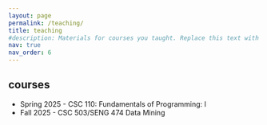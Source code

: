 ```yaml
---
layout: page
permalink: /teaching/
title: teaching
#description: Materials for courses you taught. Replace this text with your description.
nav: true
nav_order: 6
---
```


## courses
- Spring 2025 - CSC 110: Fundamentals of Programming: I
- Fall 2025   - CSC 503/SENG 474 Data Mining


